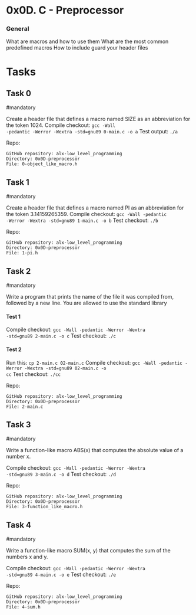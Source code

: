 # 0x0D. C - Preprocessor

### General
What are macros and how to use them
What are the most common predefined macros
How to include guard your header files


# Tasks
## Task 0
#mandatory

Create a header file that defines a macro named SIZE as an abbreviation for the token 1024.
Compile checkout: <code>gcc -Wall -pedantic -Werror -Wextra -std=gnu89 0-main.c -o a</code>
Test output: <code>./a</code>

Repo:

    GitHub repository: alx-low_level_programming
    Directory: 0x0D-preprocessor
    File: 0-object_like_macro.h
   

## Task 1
#mandatory

Create a header file that defines a macro named PI as an abbreviation for the token 3.14159265359.
Compile checkout: <code>gcc -Wall -pedantic -Werror -Wextra -std=gnu89 1-main.c -o b</code>
Test checkout: <code>./b</code>

Repo:

    GitHub repository: alx-low_level_programming
    Directory: 0x0D-preprocessor
    File: 1-pi.h
   

## Task 2
#mandatory

Write a program that prints the name of the file it was compiled from, followed by a new line.
You are allowed to use the standard library

#### Test 1
Compile checkout: <code>gcc -Wall -pedantic -Werror -Wextra -std=gnu89 2-main.c -o c</code>
Test checkout: <code>./c</code>

#### Test 2
Run this: <code>cp 2-main.c 02-main.c</code>
Compile checkout: <code>gcc -Wall -pedantic -Werror -Wextra -std=gnu89 02-main.c -o cc</code>
Test checkout: <code>./cc</code>
 
Repo:

    GitHub repository: alx-low_level_programming
    Directory: 0x0D-preprocessor
    File: 2-main.c
    

## Task 3
#mandatory

Write a function-like macro ABS(x) that computes the absolute value of a number x.

Compile checkout: <code>gcc -Wall -pedantic -Werror -Wextra -std=gnu89 3-main.c -o d</code>
Test checkout: <code>./d</code>
 
Repo:

    GitHub repository: alx-low_level_programming
    Directory: 0x0D-preprocessor
    File: 3-function_like_macro.h
   

## Task 4
#mandatory

Write a function-like macro SUM(x, y) that computes the sum of the numbers x and y.

Compile checkout: <code>gcc -Wall -pedantic -Werror -Wextra -std=gnu89 4-main.c -o e</code>
Test checkout: <code>./e</code>
 
Repo:

    GitHub repository: alx-low_level_programming
    Directory: 0x0D-preprocessor
    File: 4-sum.h

